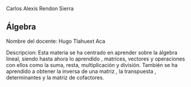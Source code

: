 Carlos Alexis Rendon Sierra

## Álgebra
Nombre del docente: Hugo Tlahuext Aca

Descripcion: Esta materia se ha centrado en aprender sobre la álgebra lineal, siendo hasta ahora lo aprendido , matrices, vectores y operaciones con ellos como la suma, resta, multiplicación y división. También se ha aprendido a obtener la inversa de una matriz , la transpuesta , determinantes y la matriz de cofactores.